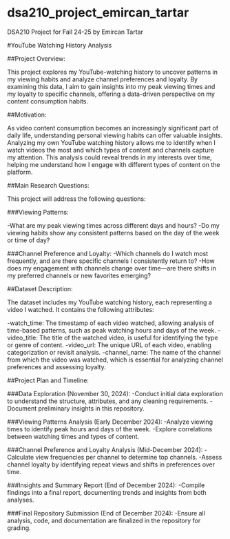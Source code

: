 # dsa210_project_emircan_tartar
DSA210 Project for Fall 24-25 by Emircan Tartar

#YouTube Watching History Analysis

##Project Overview:

This project explores my YouTube-watching history to uncover patterns in my viewing habits and analyze channel preferences and loyalty. By examining this data, I aim to gain insights into my peak viewing times and my loyalty to specific channels, offering a data-driven perspective on my content consumption habits.

##Motivation:

As video content consumption becomes an increasingly significant part of daily life, understanding personal viewing habits can offer valuable insights. Analyzing my own YouTube watching history allows me to identify when I watch videos the most and which types of content and channels capture my attention. This analysis could reveal trends in my interests over time, helping me understand how I engage with different types of content on the platform.

##Main Research Questions:

This project will address the following questions:

###Viewing Patterns:

-What are my peak viewing times across different days and hours?
-Do my viewing habits show any consistent patterns based on the day of the week or time of day?

###Channel Preference and Loyalty:
-Which channels do I watch most frequently, and are there specific channels I consistently return to?
-How does my engagement with channels change over time—are there shifts in my preferred channels or new favorites emerging?

##Dataset Description:

The dataset includes my YouTube watching history, each representing a video I watched. It contains the following attributes:

-watch_time: The timestamp of each video watched, allowing analysis of time-based patterns, such as peak watching hours and days of the week.
-video_title: The title of the watched video, is useful for identifying the type or genre of content.
-video_url: The unique URL of each video, enabling categorization or revisit analysis.
-channel_name: The name of the channel from which the video was watched, which is essential for analyzing channel preferences and assessing loyalty.

##Project Plan and Timeline:

###Data Exploration (November 30, 2024):
-Conduct initial data exploration to understand the structure, attributes, and any cleaning requirements.
-Document preliminary insights in this repository.

###Viewing Patterns Analysis (Early December 2024):
-Analyze viewing times to identify peak hours and days of the week.
-Explore correlations between watching times and types of content.

###Channel Preference and Loyalty Analysis (Mid-December 2024):
-Calculate view frequencies per channel to determine top channels.
-Assess channel loyalty by identifying repeat views and shifts in preferences over time.

###Insights and Summary Report (End of December 2024):
-Compile findings into a final report, documenting trends and insights from both analyses.

###Final Repository Submission (End of December 2024):
-Ensure all analysis, code, and documentation are finalized in the repository for grading.

